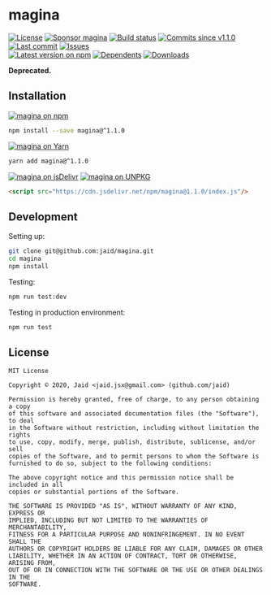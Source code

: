 # magina


<a href="https://raw.githubusercontent.com/jaid/magina/master/license.txt"><img src="https://img.shields.io/github/license/jaid/magina?style=flat-square" alt="License"/></a> <a href="https://github.com/sponsors/jaid"><img src="https://img.shields.io/badge/<3-Sponsor-FF45F1?style=flat-square" alt="Sponsor magina"/></a>
<a href="https://actions-badge.atrox.dev/jaid/magina/goto"><img src="https://img.shields.io/endpoint.svg?style=flat-square&url=https%3A%2F%2Factions-badge.atrox.dev%2Fjaid%2Fmagina%2Fbadge" alt="Build status"/></a> <a href="https://github.com/jaid/magina/commits"><img src="https://img.shields.io/github/commits-since/jaid/magina/v1.1.0?style=flat-square&logo=github" alt="Commits since v1.1.0"/></a> <a href="https://github.com/jaid/magina/commits"><img src="https://img.shields.io/github/last-commit/jaid/magina?style=flat-square&logo=github" alt="Last commit"/></a> <a href="https://github.com/jaid/magina/issues"><img src="https://img.shields.io/github/issues/jaid/magina?style=flat-square&logo=github" alt="Issues"/></a>  
<a href="https://npmjs.com/package/magina"><img src="https://img.shields.io/npm/v/magina?style=flat-square&logo=npm&label=latest%20version" alt="Latest version on npm"/></a> <a href="https://github.com/jaid/magina/network/dependents"><img src="https://img.shields.io/librariesio/dependents/npm/magina?style=flat-square&logo=npm" alt="Dependents"/></a> <a href="https://npmjs.com/package/magina"><img src="https://img.shields.io/npm/dm/magina?style=flat-square&logo=npm" alt="Downloads"/></a>

**Deprecated.**















## Installation
<a href="https://npmjs.com/package/magina"><img src="https://img.shields.io/badge/npm-magina-C23039?style=flat-square&logo=npm" alt="magina on npm"/></a>
```bash
npm install --save magina@^1.1.0
```
<a href="https://yarnpkg.com/package/magina"><img src="https://img.shields.io/badge/Yarn-magina-2F8CB7?style=flat-square&logo=yarn&logoColor=white" alt="magina on Yarn"/></a>
```bash
yarn add magina@^1.1.0
```
<a href="https://jsdelivr.com/package/npm/magina/"><img src="https://img.shields.io/badge/jsDelivr-magina-orange?style=flat-square&logo=html5&logoColor=white" alt="magina on jsDelivr"/></a> <a href="https://unpkg.com/browse/magina/"><img src="https://img.shields.io/badge/UNPKG-magina-orange?style=flat-square&logo=html5&logoColor=white" alt="magina on UNPKG"/></a>
```html
<script src="https://cdn.jsdelivr.net/npm/magina@1.1.0/index.js"/>
```







## Development



Setting up:
```bash
git clone git@github.com:jaid/magina.git
cd magina
npm install
```
Testing:
```bash
npm run test:dev
```
Testing in production environment:
```bash
npm run test
```


## License
```text
MIT License

Copyright © 2020, Jaid <jaid.jsx@gmail.com> (github.com/jaid)

Permission is hereby granted, free of charge, to any person obtaining a copy
of this software and associated documentation files (the "Software"), to deal
in the Software without restriction, including without limitation the rights
to use, copy, modify, merge, publish, distribute, sublicense, and/or sell
copies of the Software, and to permit persons to whom the Software is
furnished to do so, subject to the following conditions:

The above copyright notice and this permission notice shall be included in all
copies or substantial portions of the Software.

THE SOFTWARE IS PROVIDED "AS IS", WITHOUT WARRANTY OF ANY KIND, EXPRESS OR
IMPLIED, INCLUDING BUT NOT LIMITED TO THE WARRANTIES OF MERCHANTABILITY,
FITNESS FOR A PARTICULAR PURPOSE AND NONINFRINGEMENT. IN NO EVENT SHALL THE
AUTHORS OR COPYRIGHT HOLDERS BE LIABLE FOR ANY CLAIM, DAMAGES OR OTHER
LIABILITY, WHETHER IN AN ACTION OF CONTRACT, TORT OR OTHERWISE, ARISING FROM,
OUT OF OR IN CONNECTION WITH THE SOFTWARE OR THE USE OR OTHER DEALINGS IN THE
SOFTWARE.
```
